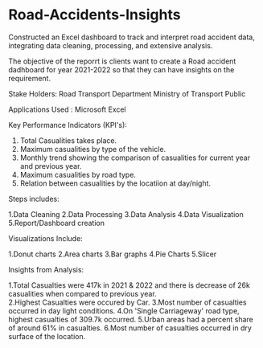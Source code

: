 # Road-Accidents-Insights
Constructed an Excel dashboard to track and interpret road accident data, integrating data cleaning, processing, and extensive analysis.

The objective of the reporrt is clients want to create a Road accident dadhboard for year 2021-2022 so that they can have insights on the requirement.

Stake Holders:
  Road Transport Department
  Ministry of Transport
  Public

Applications Used : Microsoft Excel

Key Performance Indicators (KPI's):
  1. Total Casualities takes place.
  2. Maximum casualities by type of the vehicle.
  3. Monthly trend showing the comparison of casualities for current year and previous year.
  4. Maximum casualities by road type.
  5. Relation between casualities by the locatiion at day/night.

Steps includes:

  1.Data Cleaning
  2.Data Processing
  3.Data Analysis
  4.Data Visualization 
  5.Report/Dashboard creation

Visualizations Include:

  1.Donut charts
  2.Area charts
  3.Bar graphs
  4.Pie Charts
  5.Slicer

Insights from Analysis:

  1.Total Casualties were 417k in 2021 & 2022 and there is decrease of 26k casualities when compared to previous year.  
  2.Highest Casualties were occured by Car.
  3.Most number of casualties occurred in day light conditions.
  4.On 'Single Carriageway' road type, highest casualties of 309.7k occurred.
  5.Urban areas had a percent share of around 61% in casualties.
  6.Most number of casualties occurred in dry surface of the location.
  
    
